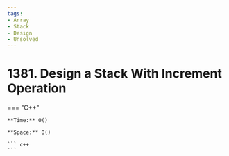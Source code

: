 ```yaml
---
tags:
- Array
- Stack
- Design
- Unsolved
---
```



# 1381. Design a Stack With Increment Operation

=== "C++"

    **Time:** O()

    **Space:** O()

    ``` c++
    ```